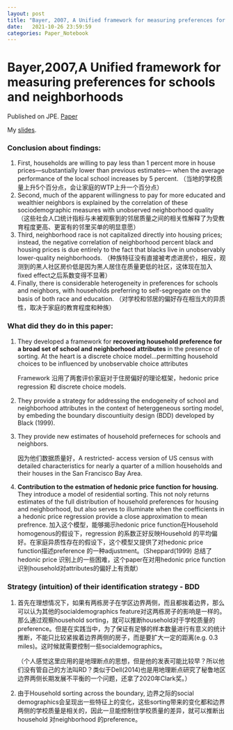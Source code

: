 ```yaml
---
layout: post
title: "Bayer, 2007, A Unified framework for measuring preferences for schools and neighborhoods"
date:   2021-10-26 23:59:59
categories: Paper_Notebook
---
```


# Bayer,2007,A Unified framework for measuring preferences for schools and neighborhoods

Published on JPE. [Paper](https://ideas.repec.org/a/ucp/jpolec/v115y2007i4p588-638.html)

My [slides]({{site.baseurl}}/assets/Bayer2007Slides.pdf).

### Conclusion about findings:

1. First, households are willing to pay less than 1 percent
   more in house prices—substantially lower than previous estimates—
   when the average performance of the local school increases by 5
   percent. （当地的学校质量上升5个百分点，会让家庭的WTP上升一个百分点）
2. Second, much of the apparent willingness to pay for more
   educated and wealthier neighbors is explained by the correlation of
   these sociodemographic measures with unobserved neighborhood
   quality （这些社会人口统计指标与未被观察到的邻居质量之间的相关性解释了为受教育程度更高、更富有的邻里买单的明显意愿）
3. Third, neighborhood race is not capitalized directly into housing
   prices; instead, the negative correlation of neighborhood percent
   black and housing prices is due entirely to the fact that blacks live in
   unobservably lower-quality neighborhoods. （种族特征没有直接被考虑进房价，相反，观测到的黑人社区房价低是因为黑人居住在质量更低的社区，这体现在加入fixed effect之后系数变得不显著）
4. Finally, there is considerable heterogeneity in preferences for schools and neighbors, with households preferring to self-segregate on the basis of both race and education. （对学校和邻居的偏好存在相当大的异质性，取决于家庭的教育程度和种族）



### What did they do in this paper:

1. They developed a framework for **recovering household preference for a broad set of school and neighborhood attributes** in the presence of sorting. At the heart is a discrete choice model...permitting household choices to be influenced by unobservable choice attributes 

   Framework 沿用了两套评价家庭对于住房偏好的理论框架，hedonic price regression 和 discrete choice models.

2. They provide a strategy for addressing the endogeneity of school and neighborhood attributes in the context of heterggeneous sorting model, by embeding the boundary discountiuity design (BDD) developed by Black (1999). 

3. They provide new estimates of household preferneces for schools and neighbors. 

   因为他们数据质量好，A restricted- access version of US census with detailed characteristics for nearly a quarter of a million households and their houses in the San Francisco Bay Area. 

4. **Contribution to the estmation of hedonic price function for housing.** They introduce a model of residential sorting. This not noly returns estimates of the full distribution of household preferences for housing and neighborhood, but also serves to illuminate when the coefficients in a hedonic price regression provide a close approximation to mean prefrence. 加入这个模型，能够揭示hedonic price function在Household homogenous的假设下，regression 的系数正好反映Household 的平均偏好。在家庭异质性存在的假设下，这个模型又提供了对hedonic price function描述preference 的一种adjustment。（Sheppard(1999) 总结了hedonic price 识别上的一些困难，这个paper在对用hedonic price function 识别household对attributes的偏好上有贡献）



### Strategy (intuition) of their identification strategy - BDD

1. 首先在理想情况下，如果有两栋房子在学区边界两侧，而且都挨着边界，那么可以认为其他的socialdemographics feature对这两栋房子的影响是一样的。那么通过观察household sorting，就可以推断household对于学校质量的preference。但是在实践当中，为了保证有足够的样本数量进行有意义的统计推断，不能只比较紧挨着边界两侧的房子，而是要扩大一定的距离(e.g. 0.3 miles)。这时候就需要控制一些socialdemographics。 

   （个人感觉这里应用的是地理断点的思想，但是他的发表可能比较早？所以他们没有管自己的方法叫RD？类似于Dell(2014)也是用地理断点研究了秘鲁地区边界两侧长期发展不平衡的一个问题，还拿了2020年Clark奖。）

2. 由于Household sorting across the boundary, 边界之际的social demographics会呈现出一些特征上的变化，这些sorting带来的变化都和边界两侧的学校质量是相关的，因此一旦能控制住学校质量的差异，就可以推断出household 对neighborhood 的preference。





